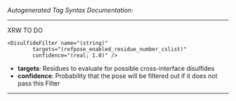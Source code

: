 _Autogenerated Tag Syntax Documentation:_

---
XRW TO DO

```
<DisulfideFilter name="(string)"
        targets="(refpose_enabled_residue_number_cslist)"
        confidence="(real; 1.0)" />
```

-   **targets**: Residues to evaluate for possible cross-interface disulfides
-   **confidence**: Probability that the pose will be filtered out if it does not pass this Filter

---
